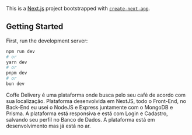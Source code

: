 This is a [Next.js](https://nextjs.org) project bootstrapped with [`create-next-app`](https://nextjs.org/docs/app/api-reference/cli/create-next-app).

## Getting Started

First, run the development server:

```bash
npm run dev
# or
yarn dev
# or
pnpm dev
# or
bun dev
```

Coffe Delivery é uma plataforma onde busca pelo seu café de acordo com sua localização. Plataforma desenvolvida em NextJS, todo o Front-End, no Back-End eu usei o NodeJS e Express juntamente com o MongoDB e Prisma. A plataforma está responsiva e está com Login e Cadastro, salvando seu perfil no Banco de Dados. A plataforma está em desenvolvimento mas já está no ar.

